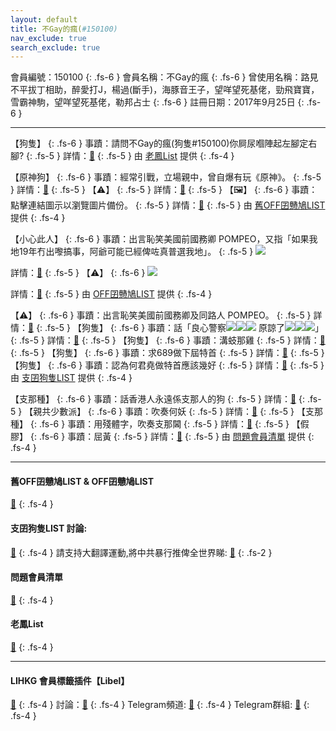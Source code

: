 ```yaml
---
layout: default
title: 不Gay的瘋(#150100)
nav_exclude: true
search_exclude: true
---
```


會員編號：150100
{: .fs-6 }
會員名稱：不Gay的瘋
{: .fs-6 }
曾使用名稱：路見不平拔丁相助，醉愛打J，楊過(斷手)，海豚音王子，望咩望死基佬，勁飛寶寶，雪霸神駒，望咩望死基佬，勒邦占士
{: .fs-6 }
註冊日期：2017年9月25日
{: .fs-6 }

---

<div class="code-example" markdown="1">

【狗隻】
{: .fs-6 }
事蹟：請問不Gay的瘋(狗隻#150100)你屙尿嗰陣起左腳定右腳?
{: .fs-5 }
詳情：[🔗](https://lih.kg/2318581)
{: .fs-5 }
由 [老鳳List](#老鳳list) 提供
 {: .fs-4 }

</div>
<div class="code-example" markdown="1">

【原神狗】
{: .fs-6 }
事蹟：經常引戰，立場親中，曾自爆有玩《原神》。
{: .fs-5 }
詳情：[🔗](https://lih.kg/2333103)
{: .fs-5 }
【⚠️】
{: .fs-5 }
詳情：[🔗](https://lih.kg/gwhfoT)
{: .fs-5 }
【🖼️】
{: .fs-6 }
事蹟：點擊連結圖示以瀏覽圖片備份。
{: .fs-5 }
詳情：[🔗](https://filedn.eu/l9Hq1YKLkJ4m0VSXcdcfUaJ/LIHKG_on99/on9_son_2020/150100)
{: .fs-5 }
由 [舊OFF囝戇鳩LIST](#舊off囝戇鳩list--off囝戇鳩list) 提供
 {: .fs-4 }

</div>
<div class="code-example" markdown="1">

【小心此人】
{: .fs-6 }
事蹟：出言恥笑美國前國務卿 POMPEO，又指「如果我地19年冇出嚟搞事，阿爺可能已經俾咗真普選我地」。
{: .fs-5 }
![](https://filedn.eu/l9Hq1YKLkJ4m0VSXcdcfUaJ/LIHKG_on99/on9_jai/150100/150100.1_.png)


詳情：[🔗](https://lih.kg/aHRuheV)
{: .fs-5 }
【⚠️】
{: .fs-6 }
![](https://filedn.eu/l9Hq1YKLkJ4m0VSXcdcfUaJ/LIHKG_on99/on9_jai/150100/150100.2_.png)


詳情：[🔗](https://lih.kg/2530149)
{: .fs-5 }
由 [OFF囝戇鳩LIST](#舊off囝戇鳩list--off囝戇鳩list) 提供
 {: .fs-4 }

</div>
<div class="code-example" markdown="1">

【⚠️】
{: .fs-6 }
事蹟：出言恥笑美國前國務卿及同路人 POMPEO。
{: .fs-5 }
詳情：[🔗](https://lih.kg/aHRuheV)
{: .fs-5 }
【狗隻】
{: .fs-6 }
事蹟：話「良心警察![](https://cdn.lihkg.com/assets/faces/pig/wail.gif)![](https://cdn.lihkg.com/assets/faces/pig/wail.gif)![](https://cdn.lihkg.com/assets/faces/pig/wail.gif)
原諒了![](https://cdn.lihkg.com/assets/faces/pig/wail.gif)![](https://cdn.lihkg.com/assets/faces/pig/wail.gif)![](https://cdn.lihkg.com/assets/faces/pig/wail.gif)」
{: .fs-5 }
詳情：[🔗](https://lih.kg/ihDsHT)
{: .fs-5 }
【狗隻】
{: .fs-6 }
事蹟：溝蚑那雞
{: .fs-5 }
詳情：[🔗](https://lih.kg/2315470)
{: .fs-5 }
【狗隻】
{: .fs-6 }
事蹟：求689做下屆特首
{: .fs-5 }
詳情：[🔗](https://lih.kg/2318462)
{: .fs-5 }
【狗隻】
{: .fs-6 }
事蹟：認為何君堯做特首應該幾好
{: .fs-5 }
詳情：[🔗](https://lih.kg/2315231)
{: .fs-5 }
由 [支囝狗隻LIST](#支囝狗隻list-討論) 提供
 {: .fs-4 }

</div>
<div class="code-example" markdown="1">

【支那種】
{: .fs-6 }
事蹟：話香港人永遠係支那人的狗
{: .fs-5 }
詳情：[🔗](https://lih.kg/2659829)
{: .fs-5 }
【親共少數派】
{: .fs-6 }
事蹟：吹奏何妖
{: .fs-5 }
詳情：[🔗](https://lih.kg/2613521)
{: .fs-5 }
【支那種】
{: .fs-6 }
事蹟：用殘體字，吹奏支那閪
{: .fs-5 }
詳情：[🔗](https://lih.kg/2667089)
{: .fs-5 }
【假膠】
{: .fs-6 }
事蹟：屈黃
{: .fs-5 }
詳情：[🔗](https://lih.kg/hEfomT)
{: .fs-5 }
由 [問題會員清單](#問題會員清單) 提供
 {: .fs-4 }

</div>

---

#### 舊OFF囝戇鳩LIST & OFF囝戇鳩LIST 
[🔗](https://bit.ly/lihkg_on9_list)
{: .fs-4 }
#### 支囝狗隻LIST 討論: 
[🔗](https://lih.kg/2908480)
{: .fs-4 }
請支持大翻譯運動,將中共暴行推俾全世界睇: [🔗](https://twitter.com/tgtm_official)
{: .fs-2 }
#### 問題會員清單
[🔗](https://github.com/V4KFDgEw8T/rccnmlhnzv)
{: .fs-4 }
#### 老鳳List
[🔗](https://lihkg.com/thread/2808424)
{: .fs-4 }

---

#### LIHKG 會員標籤插件【Libel】
[🔗](https://kitce.github.io/libel)
{: .fs-4 }
討論：[🔗](https://lih.kg/2841778)
{: .fs-4 }
Telegram頻道: [🔗](https://t.me/LibelOfficialChannel)
{: .fs-4 }
Telegram群組: [🔗](https://t.me/LibelOfficialGroup)
{: .fs-4 }
